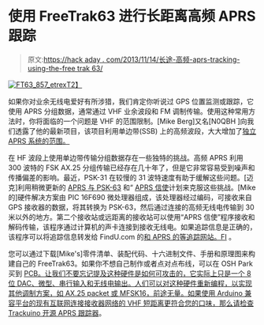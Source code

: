 # 使用 FreeTrak63 进行长距离高频 APRS 跟踪

> 原文:[https://hack aday . com/2013/11/14/长途-高频-aprs-tracking-using-the-free trak 63/](https://hackaday.com/2013/11/14/long-distance-high-frequency-aprs-tracking-using-the-freetrak63/)

[![FT63_857_etrex](../Images/6f6e247cf13d9222fd65da7d92d04eb1.png)T2】](http://hackaday.com/wp-content/uploads/2013/11/ft63_857_etrex.jpg)

如果你对业余无线电爱好有所涉猎，我们肯定你听说过 GPS 位置监测或跟踪，它使用 APRS 分组数据，通常通过 VHF 业余波段和 FM 调制传输。使用这种常用方法时，你将面临的一个问题是 VHF 的范围限制。[Mike Berg]又名[N0QBH ]向我们透露了他的最新项目，该项目利用单边带(SSB) 上的高频波段，大大增加了[独立 APRS 系统的范围。](http://www.ringolake.com/pic_proj/FT63/ft63_page.html)

在 HF 波段上使用单边带传输分组数据存在一些独特的挑战。高频 APRS 利用 300 波特的 FSK AX.25 分组传输已经存在几十年了，但是它非常容易受到噪声和传播偏差的影响。最近，PSK-31 在较慢的 31 波特速度有助于缓解这些问题。[迈克]利用稍微更新的 [APRS 与 PSK-63](http://wa8lmf.net/APRS_PSK63/index.htm) 和“ [APRS 信使](http://www.crosscountrywireless.net/aprs_messenger.htm)计划来克服这些挑战。[Mike 的]硬件解决方案由 PIC 16F690 微处理器组成，该处理器经过编码，可接收来自 GPS 接收器的数据，将其转换为 PSK-63，然后通过连接的高频无线电传输到 30 米以外的地方。第二个接收站或远距离的接收站可以使用“APRS 信使”程序接收和解码传输，该程序通过计算机的声卡连接到接收无线电。如果追踪信息是正确的，该程序可以将追踪信息转发给 FindU.com 的[和 APRS 的](http://findu.com/)[等追踪网站。FI](http://aprs.fi) 。

您可以通过下载[Mike's]零件清单、装配代码、十六进制文件、手册和原理图来构建自己的 FreeTrak63。如果你不想自己制作或者点对点布线，可以在 OSH Park 买到 [PCB。让我们不要忘记提及这种硬件是如何可攻击的，它实际上只是一个 8 位 DAC、微型、串行输入和无线电输出。人们可以对这种硬件重新编程，以实现其他调制方案，如 AX.25 packet 或 MFSK16，前途无量。如果使用 Arduino 兼容平台的现有互联网连接接收器网络的 VHF 短距离更符合您的口味，那么请检查](http://oshpark.com/shared_projects/13YLnBaP) [Trackuino 开源 APRS 跟踪器](http://hackaday.com/2011/04/20/trackuino-%E2%80%93-an-open-source-arduino-aprs-tracker/)。